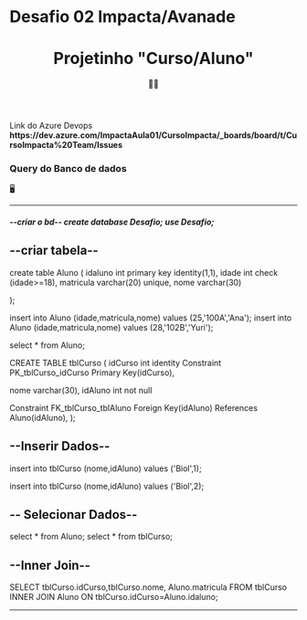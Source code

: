 # Desafio 02 Impacta/Avanade

<h1 align="center"> Projetinho "Curso/Aluno" </h1>
<header>
🌟🚀

 

</header>
<body>
<label>Link do Azure Devops</label>
 <strong>https://dev.azure.com/ImpactaAula01/CursoImpacta/_boards/board/t/CursoImpacta%20Team/Issues</strong>

 <h3>Query do Banco de dados</h3>
 🖥️
 <hr/>
 <h5>
   
   --criar o bd--
create database Desafio;
use Desafio;
 
--criar tabela--
-----------------
create table Aluno (
	idaluno int primary key identity(1,1),
	idade int check (idade>=18),
	matricula varchar(20) unique,
	nome varchar(30)
	

);
 
insert into Aluno (idade,matricula,nome) values
(25,'100A','Ana');
insert into Aluno (idade,matricula,nome) values
(28,'102B','Yuri');
 
select * from Aluno;


CREATE TABLE tblCurso
(
idCurso int identity
Constraint PK_tblCurso_idCurso
Primary Key(idCurso),

nome varchar(30),
idAluno int not null 

Constraint FK_tblCurso_tblAluno
Foreign Key(idAluno)
References Aluno(idAluno),
);

--Inserir Dados--
-----------------

insert into tblCurso (nome,idAluno) values
('Biol',1);

insert into tblCurso (nome,idAluno) values
('Biol',2);

-- Selecionar Dados--
---------------------
select * from Aluno;
select * from tblCurso;

--Inner Join--
---------------------
SELECT tblCurso.idCurso,tblCurso.nome, Aluno.matricula
FROM tblCurso
INNER JOIN Aluno ON tblCurso.idCurso=Aluno.idaluno;
</h5>
<hr/>


